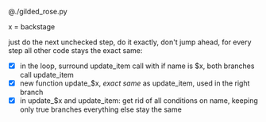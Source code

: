 @./gilded_rose.py


x = backstage


just do the next unchecked step, do it exactly, don't jump ahead, for every step all other code stays the exact same:

- [x] in the loop, surround update_item call with if name is $x, both branches call update_item
- [x] new function update_$x, *exact same* as update_item, used in the right branch
- [x] in update_$x and update_item:
      get rid of all conditions on name, keeping only true branches
      everything else stay the same

